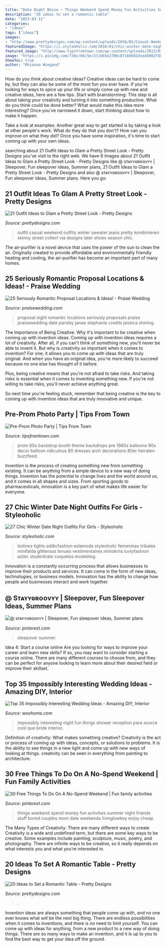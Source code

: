 ```yaml
---
title: "Date Night Boise ~ Things Weekend Spend Money Fun Activities Summer Night Friends Stuff Bored Couples Mom Date Weekends Livinglowkey Enjoy Cheap"
description: "20 ideas to set a romantic table"
date: "2023-03-11"
categories:
- "ideas"
tags: ["ideas"]
images:
- "http://www.prettydesigns.com/wp-content/uploads/2016/01/Casual-Weekend-Outfit.jpg"
featuredImage: "https://i.styleoholic.com/2016/01/chic-winter-date-night-outfits-for-girls-10.jpg"
featured_image: "http://www.tipsfromtown.com/wp-content/uploads/2013/03/Pre-Prom-Photo-Party-retro1.jpeg"
image: "https://i.pinimg.com/736x/b6/5e/27/b65e2706c871605033ea45802f484625.jpg"
ShowToc: true
author: "Rhianna Wiegand"
---
```



How do you think about creative ideas?
Creative ideas can be hard to come by, but they can also be some of the most fun you ever have. If you're looking for ways to spice up your life or simply come up with new and creative ideas, here are a few tips. 
Start with brainstorming: This step is all about taking your creativity and turning it into something productive. What do you think could be done better? What would make this idea more interesting? Once you've narrowed it down, start thinking about how to make it happen. 

Take a look at examples: Another great way to get started is by taking a look at other people's work. What do they do that you don't? How can you improve on what they did? Once you have some inspiration, it's time to start coming up with your own ideas.

	

		
searching about 21 Outfit Ideas to Glam a Pretty Street Look - Pretty Designs you've visit to the right web. We have 8 Images about 21 Outfit Ideas to Glam a Pretty Street Look - Pretty Designs like @ sᴛᴀʏʏɢʀᴏᴏᴠʏʏ | Sleepover, Fun sleepover ideas, Summer plans, 21 Outfit Ideas to Glam a Pretty Street Look - Pretty Designs and also @ sᴛᴀʏʏɢʀᴏᴏᴠʏʏ | Sleepover, Fun sleepover ideas, Summer plans. Here you go:
		
    
## 21 Outfit Ideas To Glam A Pretty Street Look - Pretty Designs

<img loading=lazy src="http://www.prettydesigns.com/wp-content/uploads/2016/01/Casual-Weekend-Outfit.jpg" onerror="this.onerror=null;this.src='https://tse2.mm.bing.net/th?id=OIP.ECW4VhRaC92MDLL0-f89XwHaQc&amp;pid=15.1';" alt="21 Outfit Ideas to Glam a Pretty Street Look - Pretty Designs">

_Source: prettydesigns.com_

>outfit casual weekend outfits winter sweater jeans pretty kombinieren skinny street collect via designs later shoes season chic. 

	

The air-purifier is a novel device that uses the power of the sun to clean the air. Originally created to provide affordable and environmentally friendly heating and cooling, the air-purifier has become an important part of many homes.

    
## 25 Seriously Romantic Proposal Locations &amp; Ideas! - Praise Wedding

<img loading=lazy src="http://www.praisewedding.com/wp-content/uploads/2014/12/proposal2-night.jpg" onerror="this.onerror=null;this.src='https://tse2.mm.bing.net/th?id=OIP.KFiKXkEYZByPdDxIgiP2YwHaPV&amp;pid=15.1';" alt="25 Seriously Romantic Proposal Locations &amp; Ideas! - Praise Wedding">

_Source: praisewedding.com_

>proposal night romantic locations seriously proposals praise praisewedding date parsley janae stephanie credits jessica shining. 

	

The Importance of Being Creative: Why it's important to be creative when coming up with invention ideas.
Coming up with invention ideas requires a lot of creativity. After all, if you can't think of something new, you'll never be able to invent it.
But why is creativity so important when it comes to invention? For one, it allows you to come up with ideas that are truly original. And when you have an original idea, you're more likely to succeed because no one else has thought of it before.

Plus, being creative means that you're not afraid to take risks. And taking risks is essential when it comes to inventing something new. If you're not willing to take risks, you'll never achieve anything great.

So next time you're feeling stuck, remember that being creative is the key to coming up with invention ideas that are truly innovative and unique.

    
## Pre-Prom Photo Party | Tips From Town

<img loading=lazy src="http://www.tipsfromtown.com/wp-content/uploads/2013/03/Pre-Prom-Photo-Party-retro1.jpeg" onerror="this.onerror=null;this.src='https://tse1.mm.bing.net/th?id=OIP.f8qVCB98W7ml5DDPF7FUSwHaKk&amp;pid=15.1';" alt="Pre-Prom Photo Party | Tips From Town">

_Source: tipsfromtown.com_

>prom 80s backdrop booth theme backdrops pre 1980s balloons 90s decor balloon ridiculous 80 dresses arch decorations 80er heiraten buzzfeed. 

	

Invention is the process of creating something new from something existing. It can be anything from a simple device to a new way of doing things. Invention has the potential to change lives and the world around us, and it comes in all shapes and sizes. From sporting goods to pharmaceuticals, innovation is a key part of what makes life easier for everyone.

    
## 27 Chic Winter Date Night Outfits For Girls - Styleoholic

<img loading=lazy src="https://i.styleoholic.com/2016/01/chic-winter-date-night-outfits-for-girls-10.jpg" onerror="this.onerror=null;this.src='https://tse1.mm.bing.net/th?id=OIP.KFf60Y4TrfwI-Wb7uQ9yFgAAAA&amp;pid=15.1';" alt="27 Chic Winter Date Night Outfits For Girls - Styleoholic">

_Source: styleoholic.com_

>botines tights addicfashion eslamoda styleoholic femeninas tribales minifalda glitterous tenues vestimentaires miniskirts luvlyfashion aztec studentrate coquetos modeblog. 

	

Innovation is a constantly occurring process that allows businesses to improve their products and services. It can come in the form of new ideas, technologies, or business models. Innovation has the ability to change how people and businesses interact and work together.

    
## @ Sᴛᴀʏʏɢʀᴏᴏᴠʏʏ | Sleepover, Fun Sleepover Ideas, Summer Plans

<img loading=lazy src="https://i.pinimg.com/736x/b1/72/ab/b172ab7de4a06c29666e6f47ceef4f43.jpg" onerror="this.onerror=null;this.src='https://tse1.mm.bing.net/th?id=OIP.B5VuyvyQlJgrVdK_fuHodwHaFf&amp;pid=15.1';" alt="@ sᴛᴀʏʏɢʀᴏᴏᴠʏʏ | Sleepover, Fun sleepover ideas, Summer plans">

_Source: pinterest.com_

>sleepover summer. 

	

Idea 4: Start a course online
Are you looking for ways to improve your career and learn new skills? If so, you may want to consider starting a course online. There are many different courses to choose from, and they can be perfect for anyone looking to learn more about their desired field or improve their skillset.

    
## Top 35 Impossibly Interesting Wedding Ideas - Amazing DIY, Interior

<img loading=lazy src="http://www.woohome.com/wp-content/uploads/2014/02/Impossibly-Interesting-Wedding-Ideas-18.jpg" onerror="this.onerror=null;this.src='https://tse2.mm.bing.net/th?id=OIP.faXxY6GYPFPkLExCaHHzfQHaLH&amp;pid=15.1';" alt="Top 35 Impossibly Interesting Wedding Ideas - Amazing DIY, Interior">

_Source: woohome.com_

>impossibly interesting night fun things shower reception para source cool que bride interior. 

	

Definition of creativity: What makes something creative?
Creativity is the act or process of coming up with ideas, concepts, or solutions to problems. It is the ability to see things in a new light and come up with new ways of looking at things. creativity can be seen in everything from painting to architecture.

    
## 30 Free Things To Do On A No-Spend Weekend | Fun Family Activities

<img loading=lazy src="https://i.pinimg.com/736x/b6/5e/27/b65e2706c871605033ea45802f484625.jpg" onerror="this.onerror=null;this.src='https://tse4.mm.bing.net/th?id=OIP.etD4-PsNM4DG4YVyO6lQIAHaOX&amp;pid=15.1';" alt="30 Free Things To Do On A No-Spend Weekend | Fun family activities">

_Source: pinterest.com_

>things weekend spend money fun activities summer night friends stuff bored couples mom date weekends livinglowkey enjoy cheap. 

	

The Many Types of Creativity: There are many different ways to create
Creativity is a wide and undefined term, but there are some key ways to be creative. Some examples include painting, sculpture, music, poetry, and photography. There are infinite ways to be creative, so it really depends on what interests you and what you’re interested in.

    
## 20 Ideas To Set A Romantic Table - Pretty Designs

<img loading=lazy src="http://www.prettydesigns.com/wp-content/uploads/2015/08/20-ideas-to-set-a-romantic-table13.jpg" onerror="this.onerror=null;this.src='https://tse3.mm.bing.net/th?id=OIP.2IQ7SrVe--TlzsIdek4c3wHaLI&amp;pid=15.1';" alt="20 Ideas to Set a Romantic Table - Pretty Designs">

_Source: prettydesigns.com_

>. 

	

Invention ideas are always something that people come up with, and no one ever knows what will be the next big thing. There are endless possibilities when it comes to inventions, and there is no need to limit yourself. You can come up with ideas for anything, from a new product to a new way of doing things. There are so many ways to make an invention, and it is up to you to find the best way to get your idea off the ground.

